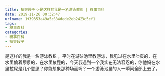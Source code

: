 ```yaml
---
title: 搞笑段子->是这样的我是一名游泳教练 | 糗事百科
date: 2019-11-26 00:32:47
urlname: 1939353a49a5c384dede2eb2423c5cf1
tags: 
- 糗事百科
categories:
- 糗事百科
- 搞笑段子
---
```

是这样的我是一名游泳教练 ，平时在游泳池里教游泳，我见过在水里吐痰的，在水里偷着尿尿的，在水里放屁的，今天我遇到一个我实在无法容忍的，你他妈在水里拉屎是几个意思？你能想象那种场面吗？一个游泳池里的人一瞬间全部上去了。



